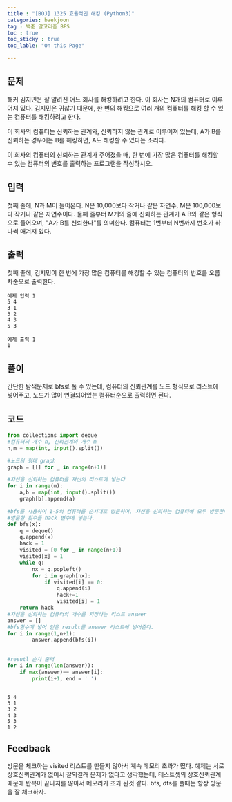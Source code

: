 ```yaml
---
title : "[BOJ] 1325 효율적인 해킹 (Python3)"
categories: baekjoon
tag : 백준 알고리즘 BFS
toc : true
toc_sticky : true
toc_lable: "On this Page"

---
```

## 문제
해커 김지민은 잘 알려진 어느 회사를 해킹하려고 한다. 이 회사는 N개의 컴퓨터로 이루어져 있다. 김지민은 귀찮기 때문에, 한 번의 해킹으로 여러 개의 컴퓨터를 해킹 할 수 있는 컴퓨터를 해킹하려고 한다.

이 회사의 컴퓨터는 신뢰하는 관계와, 신뢰하지 않는 관계로 이루어져 있는데, A가 B를 신뢰하는 경우에는 B를 해킹하면, A도 해킹할 수 있다는 소리다.

이 회사의 컴퓨터의 신뢰하는 관계가 주어졌을 때, 한 번에 가장 많은 컴퓨터를 해킹할 수 있는 컴퓨터의 번호를 출력하는 프로그램을 작성하시오.

## 입력
첫째 줄에, N과 M이 들어온다. N은 10,000보다 작거나 같은 자연수, M은 100,000보다 작거나 같은 자연수이다. 둘째 줄부터 M개의 줄에 신뢰하는 관계가 A B와 같은 형식으로 들어오며, "A가 B를 신뢰한다"를 의미한다. 컴퓨터는 1번부터 N번까지 번호가 하나씩 매겨져 있다.

## 출력
첫째 줄에, 김지민이 한 번에 가장 많은 컴퓨터를 해킹할 수 있는 컴퓨터의 번호를 오름차순으로 출력한다.

```
예제 입력 1  
5 4
3 1
3 2
4 3
5 3

예제 출력 1  
1 
```

## 풀이
간단한 탐색문제로 bfs로 풀 수 있는데, 컴퓨터의 신뢰관계를 노드 형식으로 리스트에 넣어주고, 노드가 많이 연결되어있는 컴퓨터순으로 출력하면 된다.

## 코드 


```python
from collections import deque
#컴퓨터의 개수 n, 신뢰관계의 개수 m
n,m = map(int, input().split())

#노드의 형태 graph
graph = [[] for _ in range(n+1)]

#자신을 신뢰하는 컴퓨터를 자신의 리스트에 넣는다
for i in range(m):
    a,b = map(int, input().split())
    graph[b].append(a)

#bfs를 사용하여 1-5의 컴퓨터를 순서대로 방문하며, 자신을 신뢰하는 컴퓨터에 모두 방문한다.
#방문한 횟수를 hack 변수에 넣는다.
def bfs(x):
    q = deque()
    q.append(x)
    hack = 1
    visited = [0 for _ in range(n+1)]
    visited[x] = 1
    while q:
        nx = q.popleft()
        for i in graph[nx]:
            if visited[i] == 0:
                q.append(i)
                hack+=1
                visited[i] = 1
    return hack
#자신을 신뢰하는 컴퓨터의 개수를 저장하는 리스트 answer
answer = []
#bfs함수에 넣어 얻은 result를 answer 리스트에 넣어준다.
for i in range(1,n+1):
        answer.append(bfs(i))
    
    
#resutl 순차 출력
for i in range(len(answer)):
    if max(answer)== answer[i]:
        print(i+1, end = ' ')



```

    5 4
    3 1
    3 2
    4 3
    5 3
    1 2 

## Feedback
방문을 체크하는 visited 리스트를 만들지 않아서 계속 메모리 초과가 떴다.
예제는 서로 상호신뢰관계가 없어서 잘되길래 문제가 없다고 생각했는데, 테스트셋의 상호신뢰관계 때문에 반복이 끝나지를 않아서 메모리가 초과 된것 같다.
bfs, dfs를 풀때는 항상 방문을 잘 체크하자.


```python

```
